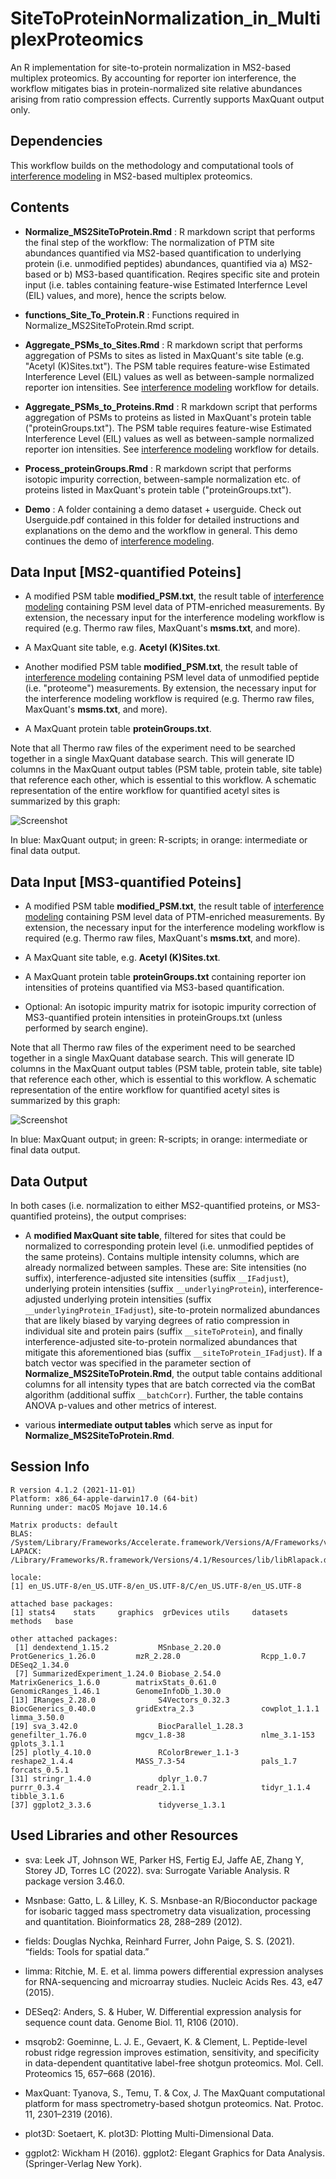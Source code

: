 # SiteToProteinNormalization_in_MultiplexProteomics
An R implementation for site-to-protein normalization in MS2-based multiplex proteomics. By accounting for reporter ion interference, the workflow mitigates bias in protein-normalized site relative abundances arising from ratio compression effects. Currently supports MaxQuant output only. 



## Dependencies

This workflow builds on the methodology and computational tools of [interference modeling](https://github.com/moritzmadern/InterferenceModeling_in_MultiplexProteomics) in MS2-based multiplex proteomics.



## Contents

- **Normalize_MS2SiteToProtein.Rmd** : R markdown script that performs the final step of the workflow: The normalization of PTM site abundances quantified via MS2-based quantification to underlying protein (i.e. unmodified peptides) abundances, quantified via a) MS2-based or b) MS3-based quantification. Reqires specific site and protein input (i.e. tables containing feature-wise Estimated Interfernce Level (EIL) values, and more), hence the scripts below.

- **functions_Site_To_Protein.R** : Functions required in Normalize_MS2SiteToProtein.Rmd script.

- **Aggregate_PSMs_to_Sites.Rmd** : R markdown script that performs aggregation of PSMs to sites as listed in MaxQuant's site table (e.g. "Acetyl (K)Sites.txt"). The PSM table requires feature-wise Estimated Interference Level (EIL) values as well as between-sample normalized reporter ion intensities. See [interference modeling](https://github.com/moritzmadern/InterferenceModeling_in_MultiplexProteomics) workflow for details.

- **Aggregate_PSMs_to_Proteins.Rmd** : R markdown script that performs aggregation of PSMs to proteins as listed in MaxQuant's protein table ("proteinGroups.txt"). The PSM table requires feature-wise Estimated Interference Level (EIL) values as well as between-sample normalized reporter ion intensities. See [interference modeling](https://github.com/moritzmadern/InterferenceModeling_in_MultiplexProteomics) workflow for details.

- **Process_proteinGroups.Rmd** : R markdown script that performs isotopic impurity correction, between-sample normalization etc. of proteins listed in MaxQuant's protein table ("proteinGroups.txt").

- **Demo** : A folder containing a demo dataset + userguide. Check out Userguide.pdf contained in this folder for detailed instructions and explanations on the demo and the workflow in general. This demo continues the demo of [interference modeling](https://github.com/moritzmadern/InterferenceModeling_in_MultiplexProteomics).



## Data Input [MS2-quantified Poteins]

- A modified PSM table **modified_PSM.txt**, the result table of [interference modeling](https://github.com/moritzmadern/InterferenceModeling_in_MultiplexProteomics) containing PSM level data of PTM-enriched measurements. By extension, the necessary input for the interference modeling workflow is required (e.g. Thermo raw files, MaxQuant's **msms.txt**, and more).

- A MaxQuant site table, e.g. **Acetyl (K)Sites.txt**.

- Another modified PSM table **modified_PSM.txt**, the result table of [interference modeling](https://github.com/moritzmadern/InterferenceModeling_in_MultiplexProteomics) containing PSM level data of unmodified peptide (i.e. "proteome") measurements. By extension, the necessary input for the interference modeling workflow is required (e.g. Thermo raw files, MaxQuant's **msms.txt**, and more).

- A MaxQuant protein table **proteinGroups.txt**.

Note that all Thermo raw files of the experiment need to be searched together in a single MaxQuant database search. This will generate ID columns in the MaxQuant output tables (PSM table, protein table, site table) that reference each other, which is essential to this workflow. A schematic representation of the entire workflow for quantified acetyl sites is summarized by this graph:

![Screenshot](img/workflow_normToMS2Proteins.png)

In blue: MaxQuant output; in green: R-scripts; in orange: intermediate or final data output.



## Data Input [MS3-quantified Poteins]

- A modified PSM table **modified_PSM.txt**, the result table of [interference modeling](https://github.com/moritzmadern/InterferenceModeling_in_MultiplexProteomics) containing PSM level data of PTM-enriched measurements. By extension, the necessary input for the interference modeling workflow is required (e.g. Thermo raw files, MaxQuant's **msms.txt**, and more).

- A MaxQuant site table, e.g. **Acetyl (K)Sites.txt**.

- A MaxQuant protein table **proteinGroups.txt** containing reporter ion intensities of proteins quantified via MS3-based quantification.

- Optional: An isotopic impurity matrix for isotopic impurity correction of MS3-quantified protein intensities in proteinGroups.txt (unless performed by search engine).

Note that all Thermo raw files of the experiment need to be searched together in a single MaxQuant database search. This will generate ID columns in the MaxQuant output tables (PSM table, protein table, site table) that reference each other, which is essential to this workflow. A schematic representation of the entire workflow for quantified acetyl sites is summarized by this graph:

![Screenshot](img/workflow_normToMS3Proteins.png)

In blue: MaxQuant output; in green: R-scripts; in orange: intermediate or final data output.



## Data Output

In both cases (i.e. normalization to either MS2-quantified proteins, or MS3-quantified proteins), the output comprises:

- A **modified MaxQuant site table**, filtered for sites that could be normalized to corresponding protein level (i.e. unmodified peptides of the same proteins). Contains multiple intensity columns, which are already normalized between samples. These are: 
Site intensities (no suffix), interference-adjusted site intensities (suffix `__IFadjust`), underlying protein intensities (suffix `__underlyingProtein`), interference-adjusted underlying protein intensities (suffix `__underlyingProtein_IFadjust`),
site-to-protein normalized abundances that are likely biased by varying degrees of ratio compression in individual site and protein pairs (suffix `__siteToProtein`), and finally interference-adjusted site-to-protein normalized abundances that mitigate this aforementioned bias (suffix `__siteToProtein_IFadjust`).
If a batch vector was specified in the parameter section of **Normalize_MS2SiteToProtein.Rmd**, the output table contains additional columns for all intensity types that are batch corrected via the comBat algorithm (additional suffix `__batchCorr`). Further, the table contains ANOVA p-values and other metrics of interest. 

- various **intermediate output tables** which serve as input for **Normalize_MS2SiteToProtein.Rmd**.



## Session Info

```
R version 4.1.2 (2021-11-01)
Platform: x86_64-apple-darwin17.0 (64-bit)
Running under: macOS Mojave 10.14.6

Matrix products: default
BLAS:   /System/Library/Frameworks/Accelerate.framework/Versions/A/Frameworks/vecLib.framework/Versions/A/libBLAS.dylib
LAPACK: /Library/Frameworks/R.framework/Versions/4.1/Resources/lib/libRlapack.dylib

locale:
[1] en_US.UTF-8/en_US.UTF-8/en_US.UTF-8/C/en_US.UTF-8/en_US.UTF-8

attached base packages:
[1] stats4    stats     graphics  grDevices utils     datasets  methods   base     

other attached packages:
 [1] dendextend_1.15.2           MSnbase_2.20.0              ProtGenerics_1.26.0         mzR_2.28.0                  Rcpp_1.0.7                  DESeq2_1.34.0              
 [7] SummarizedExperiment_1.24.0 Biobase_2.54.0              MatrixGenerics_1.6.0        matrixStats_0.61.0          GenomicRanges_1.46.1        GenomeInfoDb_1.30.0        
[13] IRanges_2.28.0              S4Vectors_0.32.3            BiocGenerics_0.40.0         gridExtra_2.3               cowplot_1.1.1               limma_3.50.0               
[19] sva_3.42.0                  BiocParallel_1.28.3         genefilter_1.76.0           mgcv_1.8-38                 nlme_3.1-153                gplots_3.1.1               
[25] plotly_4.10.0               RColorBrewer_1.1-3          reshape2_1.4.4              MASS_7.3-54                 pals_1.7                    forcats_0.5.1              
[31] stringr_1.4.0               dplyr_1.0.7                 purrr_0.3.4                 readr_2.1.1                 tidyr_1.1.4                 tibble_3.1.6               
[37] ggplot2_3.3.6               tidyverse_1.3.1    
```



## Used Libraries and other Resources

- sva: Leek JT, Johnson WE, Parker HS, Fertig EJ, Jaffe AE, Zhang Y, Storey JD, Torres LC (2022). sva: Surrogate Variable Analysis. R package version 3.46.0.

- Msnbase: Gatto, L. & Lilley, K. S. Msnbase-an R/Bioconductor package for isobaric tagged mass spectrometry data visualization, processing and quantitation. Bioinformatics 28, 288–289 (2012).

- fields: Douglas Nychka, Reinhard Furrer, John Paige, S. S. (2021). “fields: Tools for spatial data.”

- limma: Ritchie, M. E. et al. limma powers differential expression analyses for RNA-sequencing and microarray studies. Nucleic Acids Res. 43, e47 (2015).

- DESeq2: Anders, S. & Huber, W. Differential expression analysis for sequence count data. Genome Biol. 11, R106 (2010).

- msqrob2: Goeminne, L. J. E., Gevaert, K. & Clement, L. Peptide-level robust ridge regression improves estimation, sensitivity, and specificity in data-dependent quantitative label-free shotgun proteomics. Mol. Cell. Proteomics 15, 657–668 (2016).

- MaxQuant: Tyanova, S., Temu, T. & Cox, J. The MaxQuant computational platform for mass spectrometry-based shotgun proteomics. Nat. Protoc. 11, 2301–2319 (2016).

- plot3D: Soetaert, K. plot3D: Plotting Multi-Dimensional Data.

- ggplot2: Wickham H (2016). ggplot2: Elegant Graphics for Data Analysis. (Springer-Verlag New York).

